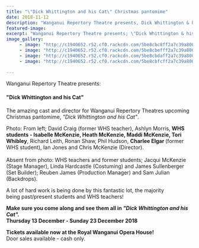 ```yaml
---
title: "\"Dick Whittington and his Cat\" Christmas pantomime"
date: 2018-11-12
description: "Wanganui Repertory Theatre presents, Dick Whittington & his Cat; most of the cast & crew being past/present WHS students..."
featured-image: 
excerpt: "Wanganui Repertory Theatre presents; \"Dick Whittington & his Cat\" most of the cast & crew being past/present WHS students & teachers."
image_gallery:
     - image: "http://c1940652.r52.cf0.rackcdn.com/5be8cbc8ff2a7c39a80005d7/cast.jpg"
     - image: "http://c1940652.r52.cf0.rackcdn.com/5be8cbefff2a7c39a80005db/46077532_2516950961679081_4155211418125205504_n.jpg"
     - image: "http://c1940652.r52.cf0.rackcdn.com/5be8cbdaff2a7c39a80005d9/45862466_2516951055012405_4912705591710842880_n.jpg"
     - image: "http://c1940652.r52.cf0.rackcdn.com/5be8cbfcff2a7c39a80005dd/44832312_2477883435585834_8343549502392631296_n.jpg"
    
---
```


<p>Wanganui Repertory Theatre presents:</p>
<h4>"Dick Whittington and his Cat"</h4>
<p>The amazing cast and director for&nbsp;Wanganui Repertory Theatres&nbsp;upcoming Christmas pantomime,&nbsp;<em>"Dick Whittington and his Cat"</em>.</p>
<p>Photo:&nbsp;From left; David Craig (former WHS teacher), Ashlyn Morris,&nbsp;<strong>WHS students - Isabelle McKenzie, Heath McKenzie, Maddi McKenzie, Tori Whibley</strong>, Richard Leith, Ronan Shaw, Phil Hudson,&nbsp;<strong>Charlee Elgar&nbsp;</strong>(former WHS student), Ian Jones and Chris McKenzie (Director).<br /><br />Absent from photo: WHS teachers and former students; Jacqui McKenzie (Stage Manager), Linda Hardcastle (Costuming) and James Sullenberger (Set Builder); Reuben James (Production Manager) and Sam Julian (Backdrops).</p>
<p>A lot of hard work is being done by this fantastic lot, the majority being&nbsp;past/present students and WHS teachers!</p>
<p><strong>Make sure you come along and see them all in&nbsp;<em>"Dick Whittington and his Cat".<br /></em>Thursday 13 December - Sunday 23 December 2018</strong></p>
<p><strong>Tickets available now at the Royal Wanganui Opera House!<br /></strong>Door sales available - cash only.</p>


